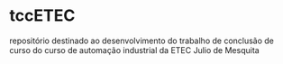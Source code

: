 # tccETEC
repositório destinado ao desenvolvimento do trabalho de conclusão de curso do curso de automação industrial da ETEC Julio de Mesquita

